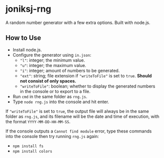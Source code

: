 # joniksj-rng
A random number generator with a few extra options. Built with node.js.

## How to Use
- Install node.js.
- Configure the generator using `in.json`:
	- `"l"`: integer; the minimum value. 
	- `"u"`: integer; the maximum value.
	- `"i"`: integer; amount of numbers to be generated.
	- `"ext"`: string; file extension if `"writeToFile"` is set to `true`. **Should not consist of only spaces.**
	- `"writeToFile"`: boolean; whether to display the generated numbers in the console or to export to a file.
- Run `cmd` in the same folder as `rng.js`.
- Type `node rng.js` into the console and hit enter.

If `"writeToFile"` is set to `true`, the output file will always be in the same folder as `rng.js`, and its filename will be the date and time of execution, with the format `YYYY-MM-DD-HH-MM-SS`.

If the console outputs a `Cannot find module` error, type these commands into the console then try running `rng.js` again:
- `npm install fs`
- `npm install colors`
